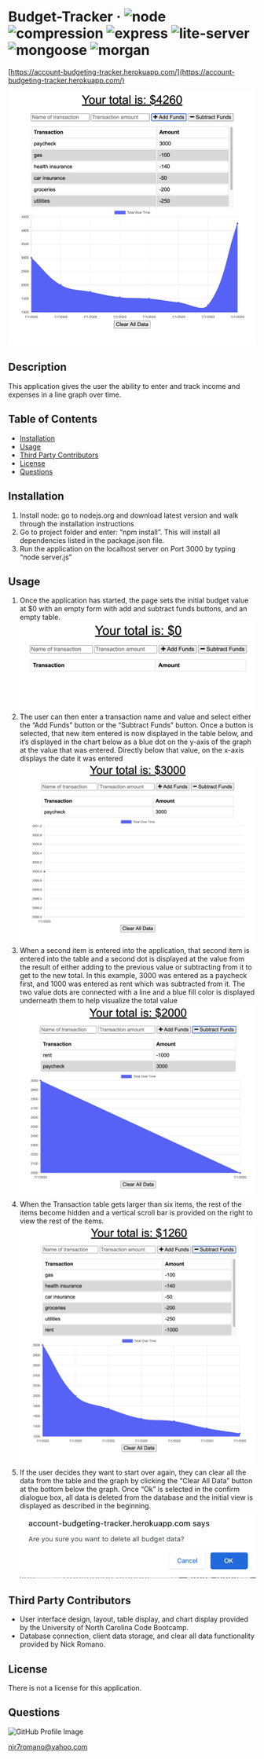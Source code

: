 # Budget-Tracker &middot; ![node](https://img.shields.io/badge/node-12.16.2-blue) ![compression](https://img.shields.io/badge/compression-1.7.4-blue) ![express](https://img.shields.io/badge/express-4.17.1-blue) ![lite-server](https://img.shields.io/badge/liteserver-2.5.3-blue) ![mongoose](https://img.shields.io/badge/mongoose-5.5.15-blue) ![morgan](https://img.shields.io/badge/morgan-1.9.1-blue)

[https://account-budgeting-tracker.herokuapp.com/](https://account-budgeting-tracker.herokuapp.com/)

![Budget-Tracker](/images/Budget-Tracker.png) 

## Description 
This application gives the user the ability to enter and track income and expenses in a line graph over time. 

## Table of Contents 
* [Installation](#installation) 
* [Usage](#usage) 
* [Third Party Contributors](#third-party-contributors) 
* [License](#license) 
* [Questions](#questions) 
 
## Installation 
1.  Install node: go to nodejs.org and download latest version and walk through the installation instructions  
2.  Go to project folder and enter: “npm install”. This will install all dependencies listed in the package.json file.  
3.  Run the application on the localhost server on Port 3000 by typing “node server.js”  
 
## Usage 
1.  Once the application has started, the page sets the initial budget value at $0 with an empty form with add and subtract funds buttons, and an empty table. ![Budget-Tracker-Begin](/images/Budget-Tracker-Begin.png)  
2.  The user can then enter a transaction name and value and select either the “Add Funds” button or the “Subtract Funds” button. Once a button is selected, that new item entered is now displayed in the table below, and it’s displayed in the chart below as a blue dot on the y-axis of the graph at the value that was entered. Directly below that value, on the x-axis displays the date it was entered ![Budget-Tracker-First-Entry](/images/Budget-Tracker-First-Entry.png)  
3.  When a second item is entered into the application, that second item is entered into the table and a second dot is displayed at the value from the result of either adding to the previous value or subtracting from it to get to the new total. In this example, 3000 was entered as a paycheck first, and 1000 was entered as rent which was subtracted from it. The two value dots are connected with a line and a blue fill color is displayed underneath them to help visualize the total value  ![Budget-Tracker-Results](/images/Budget-Tracker-Results.png) 
4.  When the Transaction table gets larger than six items, the rest of the items become hidden and a vertical scroll bar is provided on the right to view the rest of the items.  ![Budget-Tracker-Overtime](/images/Budget-Tracker-Overtime.png)  
5.  If the user decides they want to start over again, they can clear all the data from the table and the graph by clicking the “Clear All Data” button at the bottom below the graph. Once “Ok” is selected in the confirm dialogue box, all data is deleted from the database and the initial view is displayed as described in the beginning. 
![Budget-Tracker-Delete-All-Data](/images/Budget-Tracker-Delete-All-Data.png) 
 
## Third Party Contributors 
* User interface design, layout, table display, and chart display provided by the University of North Carolina Code Bootcamp. 
* Database connection, client data storage, and clear all data functionality provided by Nick Romano. 
 
## License 
There is not a license for this application. 

## Questions 
![GitHub Profile Image](https://avatars.githubusercontent.com/u/6642173?) 

 njr7romano@yahoo.com
